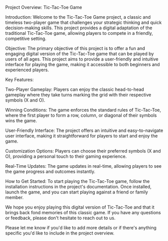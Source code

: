 Project Overview: Tic-Tac-Toe Game

Introduction:
Welcome to the Tic-Tac-Toe Game project, a classic and timeless two-player game that challenges your strategic thinking and quick decision-making skills. This project provides a digital adaptation of the traditional Tic-Tac-Toe game, allowing players to compete in a friendly, competitive setting.

Objective:
The primary objective of this project is to offer a fun and engaging digital version of the Tic-Tac-Toe game that can be played by users of all ages. This project aims to provide a user-friendly and intuitive interface for playing the game, making it accessible to both beginners and experienced players.

Key Features:

Two-Player Gameplay: Players can enjoy the classic head-to-head gameplay where they take turns marking the grid with their respective symbols (X and O).

Winning Conditions: The game enforces the standard rules of Tic-Tac-Toe, where the first player to form a row, column, or diagonal of their symbols wins the game.

User-Friendly Interface: The project offers an intuitive and easy-to-navigate user interface, making it straightforward for players to start and enjoy the game.

Customization Options: Players can choose their preferred symbols (X and O), providing a personal touch to their gaming experience.

Real-Time Updates: The game updates in real-time, allowing players to see the game progress and outcomes instantly.

How to Get Started:
To start playing the Tic-Tac-Toe game, follow the installation instructions in the project's documentation. Once installed, launch the game, and you can start playing against a friend or family member.

We hope you enjoy playing this digital version of Tic-Tac-Toe and that it brings back fond memories of this classic game. If you have any questions or feedback, please don't hesitate to reach out to us.

Please let me know if you'd like to add more details or if there's anything specific you'd like to include in the project overview.


